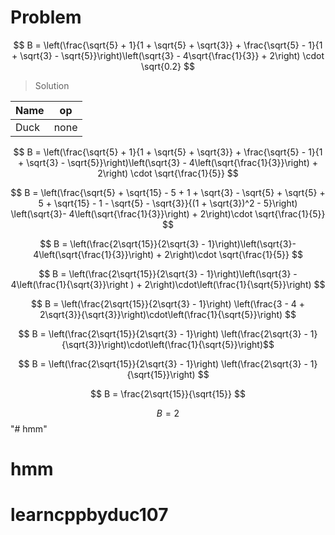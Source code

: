 # Problem

$$ B = \left(\frac{\sqrt{5} + 1}{1 + \sqrt{5} + \sqrt{3}} + \frac{\sqrt{5} - 1}{1 + \sqrt{3} - \sqrt{5}}\right)\left(\sqrt{3} - 4\sqrt{\frac{1}{3}} + 2\right) \cdot \sqrt{0.2} $$

> Solution

| Name | op |
|------|----|
|Duck  |none|
$$ B = \left(\frac{\sqrt{5} + 1}{1 + \sqrt{5} + \sqrt{3}} + \frac{\sqrt{5} - 1}{1 + \sqrt{3} - \sqrt{5}}\right)\left(\sqrt{3} - 4\left(\sqrt{\frac{1}{3}}\right) + 2\right) \cdot \sqrt{\frac{1}{5}} $$

$$ B = \left(\frac{\sqrt{5} + \sqrt{15} - 5 + 1 + \sqrt{3} - \sqrt{5} + \sqrt{5} + 5 + \sqrt{15} - 1 - \sqrt{5} - \sqrt{3}}{(1 + \sqrt{3})^2 - 5}\right) \left(\sqrt{3}- 4\left(\sqrt{\frac{1}{3}}\right) + 2\right)\cdot \sqrt{\frac{1}{5}} $$

$$ B = \left(\frac{2\sqrt{15}}{2\sqrt{3} - 1}\right)\left(\sqrt{3}- 4\left(\sqrt{\frac{1}{3}}\right) + 2\right)\cdot \sqrt{\frac{1}{5}} $$

$$ B = \left(\frac{2\sqrt{15}}{2\sqrt{3} - 1}\right)\left(\sqrt{3} - 4\left(\frac{1}{\sqrt{3}}\right ) + 2\right)\cdot\left(\frac{1}{\sqrt{5}}\right) $$

$$ B = \left(\frac{2\sqrt{15}}{2\sqrt{3} - 1}\right) \left(\frac{3 - 4 + 2\sqrt{3}}{\sqrt{3}}\right)\cdot\left(\frac{1}{\sqrt{5}}\right) $$

$$ B = \left(\frac{2\sqrt{15}}{2\sqrt{3} - 1}\right) \left(\frac{2\sqrt{3} - 1}{\sqrt{3}}\right)\cdot\left(\frac{1}{\sqrt{5}}\right)$$

$$ B = \left(\frac{2\sqrt{15}}{2\sqrt{3} - 1}\right) \left(\frac{2\sqrt{3} - 1}{\sqrt{15}}\right) $$

$$ B = \frac{2\sqrt{15}}{\sqrt{15}} $$

$$ B = 2 $$
"# hmm" 
# hmm
# learncppbyduc107
